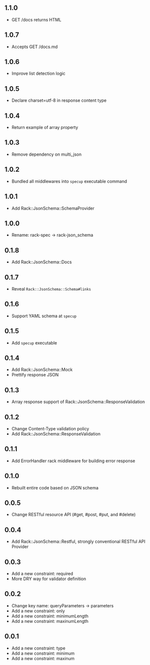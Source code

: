 ## 1.1.0
* GET /docs returns HTML

## 1.0.7
* Accepts GET /docs.md

## 1.0.6
* Improve list detection logic

## 1.0.5
* Declare charset=utf-8 in response content type

## 1.0.4
* Return example of array property

## 1.0.3
* Remove dependency on multi_json

## 1.0.2
* Bundled all middlewares into `specup` executable command

## 1.0.1
* Add Rack::JsonSchema::SchemaProvider

## 1.0.0
* Rename: rack-spec -> rack-json_schema

## 0.1.8
* Add Rack::JsonSchema::Docs

## 0.1.7
* Reveal `Rack::JsonSchema::Schema#links`

## 0.1.6
* Support YAML schema at `specup`

## 0.1.5
* Add `specup` executable

## 0.1.4
* Add Rack::JsonSchema::Mock
* Prettify response JSON

## 0.1.3
* Array response support of Rack::JsonSchema::ResponseValidation

## 0.1.2
* Change Content-Type validation policy
* Add Rack::JsonSchema::ResponseValidation

## 0.1.1
* Add ErrorHandler rack middleware for building error response

## 0.1.0
* Rebuilt entire code based on JSON schema

## 0.0.5
* Change RESTful resource API (#get, #post, #put, and #delete)

## 0.0.4
* Add Rack::JsonSchema::Restful, strongly conventional RESTful API Provider

## 0.0.3
* Add a new constraint: required
* More DRY way for validator definition

## 0.0.2
* Change key name: queryParameters -> parameters
* Add a new constraint: only
* Add a new constraint: minimumLength
* Add a new constraint: maxinumLength

## 0.0.1
* Add a new constraint: type
* Add a new constraint: minimum
* Add a new constraint: maxinum
